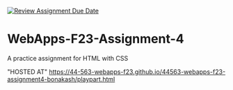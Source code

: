 [![Review Assignment Due Date](https://classroom.github.com/assets/deadline-readme-button-24ddc0f5d75046c5622901739e7c5dd533143b0c8e959d652212380cedb1ea36.svg)](https://classroom.github.com/a/4tKarLeg)
# WebApps-F23-Assignment-4
A practice assignment for HTML with CSS


"HOSTED AT"  https://44-563-webapps-f23.github.io/44563-webapps-f23-assignment4-bonakash/playpart.html